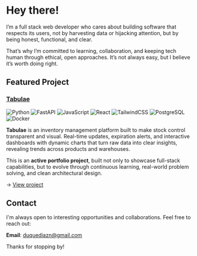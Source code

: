 # Hey there!

I’m a full stack web developer who cares about building software that respects its users, not by harvesting data or hijacking attention, but by being honest, functional, and clear.

That’s why I’m committed to learning, collaboration, and keeping tech human through ethical, open approaches. It’s not always easy, but I believe it’s worth doing right.

## Featured Project

### [Tabulae](https://github.com/duquediazn/tabulae)
![Python](https://img.shields.io/badge/Python-3776AB?style=flat&logo=python&logoColor=white)
 ![FastAPI](https://img.shields.io/badge/FastAPI-009688?style=flat&logo=fastapi&logoColor=white) ![JavaScript](https://img.shields.io/badge/JavaScript-F7DF1E?style=flat&logo=javascript&logoColor=black) ![React](https://img.shields.io/badge/React-20232A?style=flat&logo=react&logoColor=61DAFB) ![TailwindCSS](https://img.shields.io/badge/TailwindCSS-38B2AC?style=flat&logo=tailwind-css&logoColor=white) ![PostgreSQL](https://img.shields.io/badge/PostgreSQL-336791?style=flat&logo=postgresql&logoColor=white) ![Docker](https://img.shields.io/badge/Docker-2496ED?logo=docker&logoColor=fff)

**Tabulae** is an inventory management platform built to make stock control transparent and visual. Real-time updates, expiration alerts, and interactive dashboards with dynamic charts that turn raw data into clear insights, revealing trends across products and warehouses.

This is an **active portfolio project**, built not only to showcase full-stack capabilities, but to evolve through continuous learning, real-world problem solving, and clean architectural design.

→ [View project](https://github.com/duquediazn/tabulae)
 

## Contact

I'm always open to interesting opportunities and collaborations. Feel free to reach out:

**Email**: [duquediazn@gmail.com](mailto:duquediazn@gmail.com)

Thanks for stopping by!

